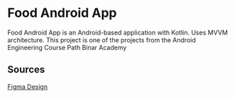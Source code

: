 
# Food Android App

Food Android App is an Android-based application with Kotlin. Uses MVVM architecture. This project is one of the projects from the Android Engineering Course Path Binar Academy



## Sources

[Figma Design](https://www.figma.com/file/YyR8fzmpicsKKiw6M8pSFe/Binar-Project?type=design&node-id=103%3A569&mode=design&t=ChEZZ2kwc3QiLwEk-1)
